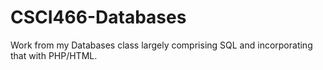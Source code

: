 # CSCI466-Databases
Work from my Databases class largely comprising SQL and incorporating that with PHP/HTML.

